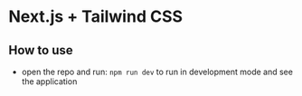 # Next.js + Tailwind CSS 


## How to use
- open the repo and run:
```npm run dev```
to run in development mode and see the application

